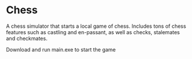 # Chess

A chess simulator that starts a local game of chess. Includes tons of chess features such as castling and en-passant, as well as checks, stalemates and checkmates.

Download and run main.exe to start the game
